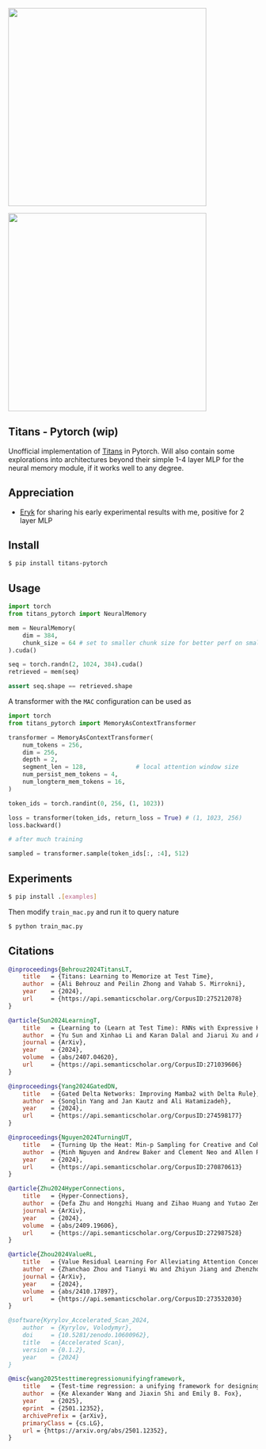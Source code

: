 <img src="./fig2.png" width="400px"></img>

<img src="./fig1.png" width="400px"></img>

## Titans - Pytorch (wip)

Unofficial implementation of [Titans](https://arxiv.org/abs/2501.00663) in Pytorch. Will also contain some explorations into architectures beyond their simple 1-4 layer MLP for the neural memory module, if it works well to any degree.

## Appreciation

- [Eryk](https://github.com/sentialx) for sharing his early experimental results with me, positive for 2 layer MLP

## Install

```bash
$ pip install titans-pytorch
```

## Usage

```python
import torch
from titans_pytorch import NeuralMemory

mem = NeuralMemory(
    dim = 384,
    chunk_size = 64 # set to smaller chunk size for better perf on smaller sequence lengths (but more memory usage)
).cuda()

seq = torch.randn(2, 1024, 384).cuda()
retrieved = mem(seq)

assert seq.shape == retrieved.shape
```

A transformer with the `MAC` configuration can be used as

```python
import torch
from titans_pytorch import MemoryAsContextTransformer

transformer = MemoryAsContextTransformer(
    num_tokens = 256,
    dim = 256,
    depth = 2,
    segment_len = 128,              # local attention window size
    num_persist_mem_tokens = 4,
    num_longterm_mem_tokens = 16,
)

token_ids = torch.randint(0, 256, (1, 1023))

loss = transformer(token_ids, return_loss = True) # (1, 1023, 256)
loss.backward()

# after much training

sampled = transformer.sample(token_ids[:, :4], 512)
```

## Experiments

```bash
$ pip install .[examples]
```

Then modify `train_mac.py` and run it to query nature

```bash
$ python train_mac.py
```

## Citations

```bibtex
@inproceedings{Behrouz2024TitansLT,
    title   = {Titans: Learning to Memorize at Test Time},
    author  = {Ali Behrouz and Peilin Zhong and Vahab S. Mirrokni},
    year    = {2024},
    url     = {https://api.semanticscholar.org/CorpusID:275212078}
}
```

```bibtex
@article{Sun2024LearningT,
    title   = {Learning to (Learn at Test Time): RNNs with Expressive Hidden States},
    author  = {Yu Sun and Xinhao Li and Karan Dalal and Jiarui Xu and Arjun Vikram and Genghan Zhang and Yann Dubois and Xinlei Chen and Xiaolong Wang and Oluwasanmi Koyejo and Tatsunori Hashimoto and Carlos Guestrin},
    journal = {ArXiv},
    year    = {2024},
    volume  = {abs/2407.04620},
    url     = {https://api.semanticscholar.org/CorpusID:271039606}
}
```

```bibtex
@inproceedings{Yang2024GatedDN,
    title   = {Gated Delta Networks: Improving Mamba2 with Delta Rule},
    author  = {Songlin Yang and Jan Kautz and Ali Hatamizadeh},
    year    = {2024},
    url     = {https://api.semanticscholar.org/CorpusID:274598177}
}
```

```bibtex
@inproceedings{Nguyen2024TurningUT,
    title   = {Turning Up the Heat: Min-p Sampling for Creative and Coherent LLM Outputs},
    author  = {Minh Nguyen and Andrew Baker and Clement Neo and Allen Roush and Andreas Kirsch and Ravid Shwartz-Ziv},
    year    = {2024},
    url     = {https://api.semanticscholar.org/CorpusID:270870613}
}
```

```bibtex
@article{Zhu2024HyperConnections,
    title   = {Hyper-Connections},
    author  = {Defa Zhu and Hongzhi Huang and Zihao Huang and Yutao Zeng and Yunyao Mao and Banggu Wu and Qiyang Min and Xun Zhou},
    journal = {ArXiv},
    year    = {2024},
    volume  = {abs/2409.19606},
    url     = {https://api.semanticscholar.org/CorpusID:272987528}
}
```

```bibtex
@article{Zhou2024ValueRL,
    title   = {Value Residual Learning For Alleviating Attention Concentration In Transformers},
    author  = {Zhanchao Zhou and Tianyi Wu and Zhiyun Jiang and Zhenzhong Lan},
    journal = {ArXiv},
    year    = {2024},
    volume  = {abs/2410.17897},
    url     = {https://api.semanticscholar.org/CorpusID:273532030}
}
```

```bibtex
@software{Kyrylov_Accelerated_Scan_2024,
    author  = {Kyrylov, Volodymyr},
    doi     = {10.5281/zenodo.10600962},
    title   = {Accelerated Scan},
    version = {0.1.2},
    year    = {2024}
}
```

```bibtex
@misc{wang2025testtimeregressionunifyingframework,
    title   = {Test-time regression: a unifying framework for designing sequence models with associative memory},
    author  = {Ke Alexander Wang and Jiaxin Shi and Emily B. Fox},
    year    = {2025},
    eprint  = {2501.12352},
    archivePrefix = {arXiv},
    primaryClass = {cs.LG},
    url = {https://arxiv.org/abs/2501.12352},
}
```
